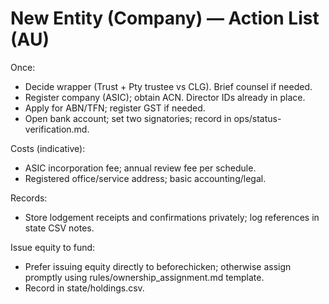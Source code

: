 # New Entity (Company) — Action List (AU)

Once:
- Decide wrapper (Trust + Pty trustee vs CLG). Brief counsel if needed.
- Register company (ASIC); obtain ACN. Director IDs already in place.
- Apply for ABN/TFN; register GST if needed.
- Open bank account; set two signatories; record in ops/status-verification.md.

Costs (indicative):
- ASIC incorporation fee; annual review fee per schedule.
- Registered office/service address; basic accounting/legal.

Records:
- Store lodgement receipts and confirmations privately; log references in state CSV notes.

Issue equity to fund:
- Prefer issuing equity directly to beforechicken; otherwise assign promptly using rules/ownership_assignment.md template.
- Record in state/holdings.csv.
